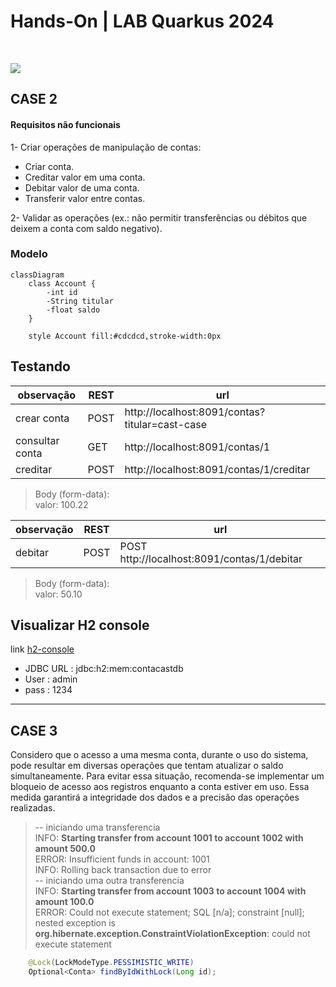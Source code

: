 # Hands-On |  LAB Quarkus 2024
<img src="https://img.shields.io/badge/by-Alejandro.Fuentes-informational?style=for-the-badge&logoColor=white&color=004767" alt="" /> <img src="https://img.shields.io/badge/for-CAST_group-informational?style=for-the-badge&logoColor=white&color=004767" alt="" />

<img src="https://img.shields.io/badge/Java_17-ED8B00?style=for-the-badge&logo=openjdk&logoColor=white" />

## CASE 2


#### Requisitos não funcionais

1- Criar operações de manipulação de contas:

* Criar conta.
* Creditar valor em uma conta.
* Debitar valor de uma conta.
* Transferir valor entre contas.

2- Validar as operações (ex.: não permitir transferências ou débitos que
deixem a conta com saldo negativo).

### Modelo

```mermaid
classDiagram
	class Account {
		-int id 
		-String titular
		-float saldo
	}
	
	style Account fill:#cdcdcd,stroke-width:0px
```

## Testando 

observação | REST | url |
-|-|-
crear conta | POST | http://localhost:8091/contas?titular=cast-case
consultar conta | GET | http://localhost:8091/contas/1
creditar | POST | http://localhost:8091/contas/1/creditar

> Body (form-data): <br>
> valor: 100.22

observação | REST | url |
-|-|-
debitar | POST | POST http://localhost:8091/contas/1/debitar

> Body (form-data): <br>
> valor: 50.10

## Visualizar H2 console

link [h2-console][link-h2]
* JDBC URL : jdbc:h2:mem:contacastdb
* User : admin
* pass : 1234



---
## CASE 3

Considero que o acesso a uma mesma conta, durante o uso do sistema, pode resultar em diversas operações que tentam atualizar o saldo simultaneamente. 
Para evitar essa situação, recomenda-se implementar um bloqueio de acesso aos registros enquanto a conta estiver em uso. Essa medida garantirá a integridade dos dados e a precisão das operações realizadas.

> -- iniciando uma transferencia <br>
> INFO: **Starting transfer from account 1001 to account 1002 with amount 500.0** <br>
> ERROR: Insufficient funds in account: 1001 <br>
> INFO: Rolling back transaction due to error <br>
> -- iniciando uma outra transferencia <br>
> INFO: **Starting transfer from account 1003 to account 1004 with amount 100.0** <br>
> ERROR: Could not execute statement; SQL [n/a]; constraint [null]; nested exception is **org.hibernate.exception.ConstraintViolationException**: could not execute statement

```java
    @Lock(LockModeType.PESSIMISTIC_WRITE)
    Optional<Conta> findByIdWithLock(Long id);
```


<!-- links and tools -->
[link-h2]:http://localhost:8091/h2-console
